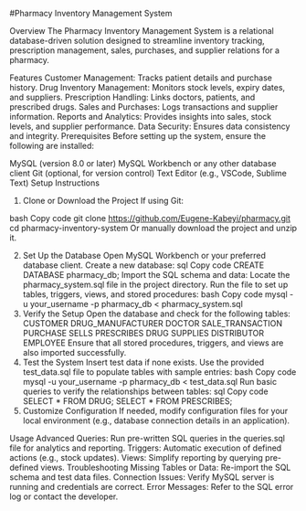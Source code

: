 #Pharmacy Inventory Management System

Overview
The Pharmacy Inventory Management System is a relational database-driven solution designed to streamline inventory tracking, prescription management, sales, purchases, and supplier relations for a pharmacy.

Features
Customer Management: Tracks patient details and purchase history.
Drug Inventory Management: Monitors stock levels, expiry dates, and suppliers.
Prescription Handling: Links doctors, patients, and prescribed drugs.
Sales and Purchases: Logs transactions and supplier information.
Reports and Analytics: Provides insights into sales, stock levels, and supplier performance.
Data Security: Ensures data consistency and integrity.
Prerequisites
Before setting up the system, ensure the following are installed:

MySQL (version 8.0 or later)
MySQL Workbench or any other database client
Git (optional, for version control)
Text Editor (e.g., VSCode, Sublime Text)
Setup Instructions
1. Clone or Download the Project
If using Git:

bash
Copy code
git clone https://github.com/Eugene-Kabeyi/pharmacy.git
cd pharmacy-inventory-system
Or manually download the project and unzip it.

2. Set Up the Database
Open MySQL Workbench or your preferred database client.
Create a new database:
sql
Copy code
CREATE DATABASE pharmacy_db;
Import the SQL schema and data:
Locate the pharmacy_system.sql file in the project directory.
Run the file to set up tables, triggers, views, and stored procedures:
bash
Copy code
mysql -u your_username -p pharmacy_db < pharmacy_system.sql
3. Verify the Setup
Open the database and check for the following tables:
CUSTOMER
DRUG_MANUFACTURER
DOCTOR
SALE_TRANSACTION
PURCHASE
SELLS
PRESCRIBES
DRUG
SUPPLIES
DISTRIBUTOR
EMPLOYEE
Ensure that all stored procedures, triggers, and views are also imported successfully.
4. Test the System
Insert test data if none exists. Use the provided test_data.sql file to populate tables with sample entries:
bash
Copy code
mysql -u your_username -p pharmacy_db < test_data.sql
Run basic queries to verify the relationships between tables:
sql
Copy code
SELECT * FROM DRUG;
SELECT * FROM PRESCRIBES;
5. Customize Configuration
If needed, modify configuration files for your local environment (e.g., database connection details in an application).

Usage
Advanced Queries: Run pre-written SQL queries in the queries.sql file for analytics and reporting.
Triggers: Automatic execution of defined actions (e.g., stock updates).
Views: Simplify reporting by querying pre-defined views.
Troubleshooting
Missing Tables or Data: Re-import the SQL schema and test data files.
Connection Issues: Verify MySQL server is running and credentials are correct.
Error Messages: Refer to the SQL error log or contact the developer.
